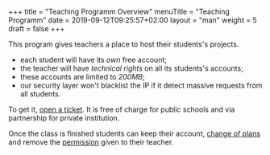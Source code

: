 +++
title = "Teaching Programm Overview"
menuTitle = "Teaching Programm"
date = 2019-09-12T09:25:57+02:00
layout = "man"
weight = 5
draft = false
+++

This program gives teachers a place to host their students's projects.

- each student will have its _own_ free account;
- the teacher will have _technical rights_ on all its students's accounts;
- these accounts are limited to _200MB_;
- our security layer won't blacklist the IP if it detect massive requests from all students.

To get it, [open a ticket](https://admin.alwaysdata.com/support/add/). It is free of charge for public schools and via partnership for private institution.


Once the class is finished students can keep their account, [change of plans]() and remove the [permission]() given to their teacher.
